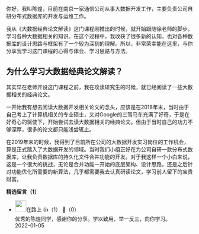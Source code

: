 你好，我叫陈煌，目前在南京一家通信公司从事大数据开发工作，主要负责公司自研分布式数据库的开发与运维工作。

我从《大数据经典论文解读》这门课程刚推出的时候，就开始跟随徐老师的脚步，学习各种大数据相关的知识。在这个过程中，我收获了很多新的认知，也对各种数据库的设计思路与框架有了一个较为深刻的理解。所以，非常荣幸能在这里，与你分享我学习这门课程的心得与体会、学习思路与方法。

## 为什么学习大数据经典论文解读？

其实早在老师开设这门课程之前，我在攻读研究生的时候，就已经阅读了一些大数据相关的经典论文。

一开始我有想去阅读大数据开发相关论文的念头，应该是在2018年末，当时由于自己考上了计算机相关的专业硕士，又对Google的三驾马车充满了好奇，于是在好奇心的驱使下，开始尝试去读大数据相关的经典论文。但由于当时自己的功力不够深厚，很多的论文都只能浅尝辄止。

在2019年末的时候，我得到了目前所在公司的大数据开发实习岗位的工作机会，算是正式踏入了大数据开发的领域。当时我们小组正好在为公司自研一款分布式数据库，让我负责数据库的持久化文件合并功能的开发。对于我这样一个小白来说，这是一个很大的挑战，无论是合并功能一开始的底层架构、设计思路，还是之后针对功能优化所需要的新算法，几乎都需要我去认真研读论文，学习前人留下的宝贵财富。
<div><strong>精选留言（1）</strong></div><ul>
<li><img src="https://static001.geekbang.org/account/avatar/00/15/66/8f/02be926d.jpg" width="30px"><span>在路上</span> 👍（1） 💬（0）<div>优秀的陈煌同学，感谢你的分享。学以致用，举一反三，向你学习。</div>2022-01-05</li><br/>
</ul>
